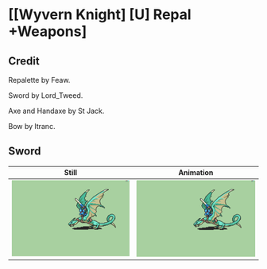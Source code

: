 # [\[Wyvern Knight\] \[U\] Repal +Weapons]

## Credit

Repalette by Feaw.

Sword by Lord_Tweed.

Axe and Handaxe by St Jack.

Bow by ltranc.
	
## Sword

| Still | Animation |
| :---: | :-------: |
| ![Sword still](./Sword_000.png) | ![Sword animation](./Sword.gif) |
